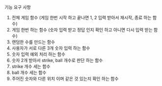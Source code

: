 기능 요구 사항
1. 전체 게임 함수 (게임 한번 시작 하고 끝나면 1, 2 입력 받아서 재시작, 종료 하는 함수)
2. 게임 한번 하는 함수 (숫자 입력 받고 정답 인지 확인 하고 아니면 다시 입력 받는 함수)
3. 랜덤한 수를 만드는 함수
4. 사용자가 서로 다른 3개 숫자 입력 하는 함수
5. 숫자 입력 예외 처리 하는 함수
6. 숫자 2개 받아서 strike, ball 개수로 판단 하는 함수
7. strike 개수 세는 함수
8. ball 개수 세는 함수
9. 주어진 숫자와 다른 위치 이며 같은 것 있는지 확인 하는 함수